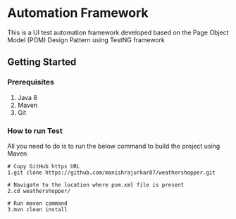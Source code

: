 # Automation Framework

This is a UI test automation framework developed based on the Page Object Model (POM) Design Pattern using TestNG framework


## Getting Started

### Prerequisites
1. Java 8
2. Maven
3. Git

### How to run Test
All you need to do is to run the below command to build the project using Maven
```
# Copy GitHub https URL
1.git clone https://github.com/manishrajurkar87/weathershopper.git

# Navigate to the location where pom.xml file is present
2.cd weathershopper/  

# Run maven command
3.mvn clean install
```


